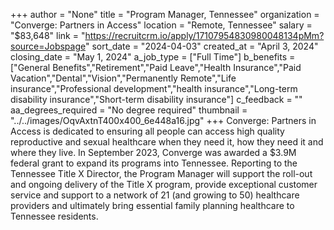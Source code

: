 +++
author = "None"
title = "Program Manager, Tennessee"
organization = "Converge: Partners in Access"
location = "Remote, Tennessee"
salary = "$83,648"
link = "https://recruitcrm.io/apply/17107954830980048134pMm?source=Jobspage"
sort_date = "2024-04-03"
created_at = "April 3, 2024"
closing_date = "May 1, 2024"
a_job_type = ["Full Time"]
b_benefits = ["General Benefits","Retirement","Paid Leave","Health Insurance","Paid Vacation","Dental","Vision","Permanently Remote","Life insurance","Professional development","health insurance","Long-term disability insurance","Short-term disability insurance"]
c_feedback = ""
aa_degrees_required = "No degree required"
thumbnail = "../../images/OqvAxtnT400x400_6e448a16.jpg"
+++
Converge: Partners in Access is dedicated to ensuring all people can access high quality reproductive and sexual healthcare when they need it, how they need it and where they live. In September 2023, Converge was awarded a $3.9M federal grant to expand its programs into Tennessee. Reporting to the Tennessee Title X Director, the Program Manager will support the roll-out and ongoing delivery of the Title X program, provide exceptional customer service and support to a network of 21 (and growing to 50) healthcare providers and ultimately bring essential family planning healthcare to Tennessee residents.